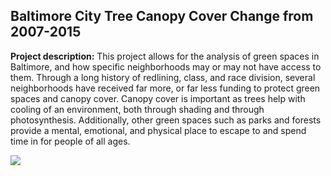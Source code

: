 

## Baltimore City Tree Canopy Cover Change from 2007-2015

**Project description:** This project allows for the analysis of green spaces in Baltimore, and how specific neighborhoods may or may not have access to them. Through a long history of redlining, class, and race division, several neighborhoods have received far more, or far less funding to protect green spaces and canopy cover. Canopy cover is important as trees help with cooling of an environment, both through shading and through photosynthesis. Additionally,  other green spaces such as parks and forests provide a mental, emotional, and physical place to escape to and spend time in for people of all ages. 

<img src="/https://raw.githubusercontent.com/sarahqj9/sarahqj9.github.io/master/images/Bmorecity_UrbanTreeCanopychange.png"/>
